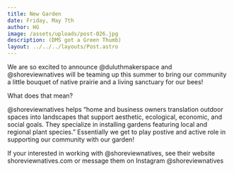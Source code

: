 ```yaml
---
title: New Garden
date: Friday, May 7th
author: HG
image: /assets/uploads/post-026.jpg
description: (DMS got a Green Thumb)
layout: ../../../layouts/Post.astro
---
```


We are so excited to announce @duluthmakerspace and @shoreviewnatives will be teaming up this summer to bring our community a little bouquet of native prairie and a living sanctuary for our bees!

What does that mean?

@shoreviewnatives helps “home and business owners translation outdoor spaces into landscapes that support aesthetic, ecological, economic, and social goals. They specialize in installing gardens featuring local and regional plant species.” Essentially we get to play postive and active role in supporting our community with our garden!

If your interested in working with @shoreviewnatives, see their website shoreviewnatives.com or message them on Instagram @shoreviewnatives
